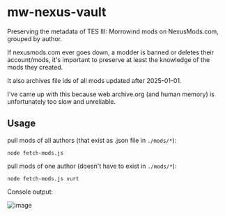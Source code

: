 # mw-nexus-vault
Preserving the metadata of TES III: Morrowind mods on NexusMods.com, grouped by author.

If nexusmods.com ever goes down, a modder is banned or deletes their account/mods, it's important to preserve at least the knowledge of the mods they created.

It also archives file ids of all mods updated after 2025-01-01.

I've came up with this because web.archive.org (and human memory) is unfortunately too slow and unreliable.

## Usage

pull mods of all authors (that exist as .json file in `./mods/*`): 
```
node fetch-mods.js
```

pull mods of one author (doesn't have to exist in `./mods/*`):
```
node fetch-mods.js vurt
```

Console output:  

![image](https://github.com/user-attachments/assets/d08d20ad-63b7-4a95-91e9-f5b282c82b0b)
